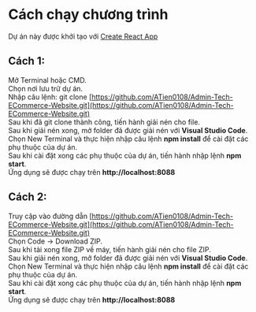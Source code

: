 # Cách chạy chương trình

Dự án này được khởi tạo với [Create React App](https://github.com/facebook/create-react-app)

## Cách 1:

Mở Terminal hoặc CMD.\
Chọn nơi lưu trữ dự án.\
Nhập câu lệnh: git clone [https://github.com/ATien0108/Admin-Tech-ECommerce-Website.git](https://github.com/ATien0108/Admin-Tech-ECommerce-Website.git) \
Sau khi đã git clone thành công, tiến hành giải nén cho file.\
Sau khi giải nén xong, mở folder đã được giải nén với **Visual Studio Code**.\
Chọn New Terminal và thực hiện nhập câu lệnh **npm install** để cài đặt các phụ thuộc của dự án.\
Sau khi cài đặt xong các phụ thuộc của dự án, tiến hành nhập lệnh **npm start**.\
Ứng dụng sẽ được chạy trên **http://localhost:8088**

## Cách 2:

Truy cập vào đường dẫn [https://github.com/ATien0108/Admin-Tech-ECommerce-Website.git](https://github.com/ATien0108/Admin-Tech-ECommerce-Website.git) \
Chọn Code -> Download ZIP.\
Sau khi tải xong file ZIP về máy, tiến hành giải nén cho file ZIP.\
Sau khi giải nén xong, mở folder đã được giải nén với **Visual Studio Code**.\
Chọn New Terminal và thực hiện nhập câu lệnh **npm install** để cài đặt các phụ thuộc của dự án.\
Sau khi cài đặt xong các phụ thuộc của dự án, tiến hành nhập lệnh **npm start**.\
Ứng dụng sẽ được chạy trên **http://localhost:8088**

